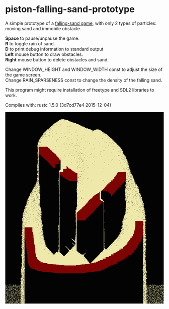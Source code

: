 # piston-falling-sand-prototype

A simple prototype of a [falling-sand game](https://en.wikipedia.org/wiki/Falling-sand_game), with only 2 types of particles:  
moving sand and immobile obstacle.

**Space** to pause/unpause the game.  
**R** to toggle rain of sand.  
**D** to print debug information to standard output  
**Left** mouse button to draw obstacles.  
**Right** mouse button to delete obstacles and sand.  

Change WINDOW_HEIGHT and WINDOW_WIDTH const to adjust the size of the game screen.  
Change RAIN_SPARSENESS const to change the density of the falling sand.  

This program might require installation of freetype and SDL2 libraries to work.

Compiles with: rustc 1.5.0 (3d7cd77e4 2015-12-04)

![Screenshot](screenshot.png?raw=true "Screenshot")
